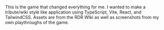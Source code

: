 This is the game that changed everything for me.
I wanted to make a tribute/wiki style like application using TypeScript, Vite, React, and TailwindCSS.
Assets are from the RDR WIki as well as screenshots from my own playthroughs of the game.
